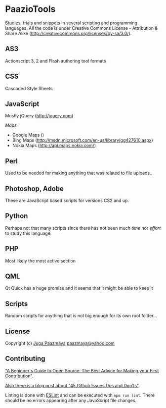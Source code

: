 # PaazioTools

Studies, trials and snippets in several scripting and programming languages.
All the code is under Creative Commons License - Attribution & Share Alike (http://creativecommons.org/licenses/by-sa/3.0/).


## AS3

Actionscript 3, 2 and Flash authoring tool formats

## CSS

Cascaded Style Sheets

## JavaScript

Mostly jQuery (http://jquery.com)

*Maps*

 * Google Maps ()
 * Bing Maps (http://msdn.microsoft.com/en-us/library/gg427610.aspx)
 * Nokia Maps (http://api.maps.nokia.com/)

## Perl

Used to be needed for making anything that was related to file uploads..

## Photoshop, Adobe

These are JavaScript based scripts for versions CS2 and up.

## Python

Perhaps not that many scripts since there has not been much *time* nor *effort* to study this language.

## PHP

Most likely the most active section

## QML

Qt Quick has a huge promise and it seems that it might be able to keep it

## Scripts

Random scripts for anything that is not big enough for its own root folder...

## License

Copyright (c) [Juga Paazmaya](https://paazmaya.fi) <paazmaya@yahoo.com>

## Contributing

["A Beginner's Guide to Open Source: The Best Advice for Making your First Contribution"](http://www.erikaheidi.com/blog/a-beginners-guide-to-open-source-the-best-advice-for-making-your-first-contribution/).

[Also there is a blog post about "45 Github Issues Dos and Don’ts"](https://davidwalsh.name/45-github-issues-dos-donts).

Linting is done with [ESLint](http://eslint.org) and can be executed with `npm run lint`.
There should be no errors appearing after any JavaScript file changes.
